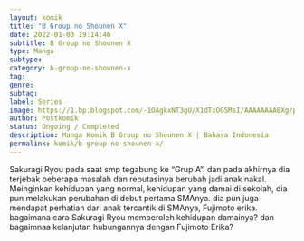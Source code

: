 ```yaml
---
layout: komik
title: "B Group no Shounen X"
date: 2022-01-03 19:14:46
subtitle: B Group no Shounen X
type: Manga
subtype: 
category: b-group-no-shounen-x
tag: 
genre: 
subtag: 
label: Series
image: https://1.bp.blogspot.com/-1OAgkxNT3gU/X1dTxOG5MsI/AAAAAAAABXg/pG3nYYv8bgc3jn5-Tmp2BV6sz0FvmrPPACLcBGAsYHQ/s72-c/1550833898-i273932.png
author: Postkomik
status: Ongoing / Completed
description: Manga Komik B Group no Shounen X | Bahasa Indonesia
permalink: komik/b-group-no-shounen-x/
---
```


Sakuragi Ryou pada saat smp tegabung ke “Grup A”. dan pada akhirnya dia terjebak beberapa masalah dan reputasinya berubah jadi anak nakal. Meinginkan kehidupan yang normal, kehidupan yang damai di sekolah, dia pun melakukan perubahan di debut pertama SMAnya. dia pun juga mendapat perhatian dari anak tercantik di SMAnya, Fujimoto erika. bagaimana cara Sakuragi Ryou memperoleh kehidupan damainya? dan bagaimnaa kelanjutan hubungannya dengan Fujimoto Erika?
